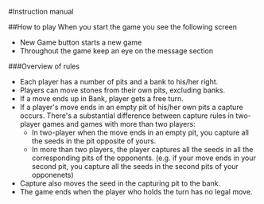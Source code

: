 #Instruction manual

##How to play
When you start the game you see the following screen
* New Game button starts a new game
* Throughout the game keep an eye on the message section

###Overview of rules
* Each player has a number of pits and a bank to his/her right.
* Players can move stones from their own pits, excluding banks.
* If a move ends up in Bank, player gets a free turn.
* If a player's move ends in an empty pit of his/her own pits a capture occurs. There's a substantial difference between capture rules in two-player games and games with more than two players:
    * In two-player when the move ends in an empty pit, you capture all the seeds in the pit opposite of yours.
    * In more than two players, the player captures all the seeds in all the corresponding pits of the opponents. (e.g. if your move ends in your second pit, you capture all the seeds in the second pits of your opponenets)
* Capture also moves the seed in the capturing pit to the bank.
* The game ends when the player who holds the turn has no legal move.